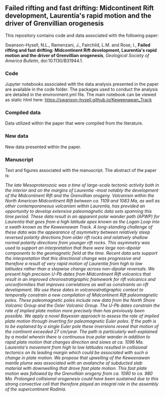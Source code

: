## Failed rifting and fast drifting: Midcontinent Rift development, Laurentia's rapid motion and the driver of Grenvillian orogenesis

This repository contains code and data associated with the following paper:

Swanson-Hysell, N.L., Ramenzani, J., Fairchild, L.M. and Rose, I., **Failed rifting and fast drifting: Midcontinent Rift development, Laurentia's rapid motion and the driver of Grenvillian orogenesis**, *Geological Society of America Bulletin*, doi:10.1130/B31944.1.

### Code

Jupyter notebooks associated with the data analysis presented in the paper are available in the code folder. The packages used to conduct the analysis are detailed in the environment.yml file. The main notebook can be viewed as static html here: https://swanson-hysell.github.io/Keweenawan_Track

### Compiled data

Data utilized within the paper that were compiled from the literature.

### New data

New data presented within the paper.

### Manuscript

Text and figures associated with the manuscript. The abstract of the paper is:

*The late Mesoproterozoic was a time of large-scale tectonic activity both in the interior and on the margins of Laurentia -most notably the development of the Midcontinent Rift and the Grenvillian orogeny. Volcanism within the North American Midcontinent Rift between ca. 1109 and 1083 Ma, as well as other contemporaneous volcanism within Laurentia, has provided an opportunity to develop extensive paleomagnetic data sets spanning this time period. These data result in an apparent polar wander path (APWP) for Laurentia that goes from a high latitude apex known as the Logan Loop into a swath known as the Keweenawan Track. A long-standing challenge of these data was the appearance of asymmetry between relatively steep reversed polarity directions from older rift rocks and relatively shallow normal polarity directions from younger rift rocks. This asymmetry was used to support an interpretation that there were large non-dipolar components to the geomagnetic field at the time. Recent data sets support the interpretation that this directional change was progressive and therefore a result of very rapid motion of Laurentia from high to low latitudes rather than a stepwise change across non-dipolar reversals. We present high precision U-Pb dates from Midcontinent Rift volcanics that result in an improved chronostratigraphic framework for rift volcanics and unconformities that improves correlations as well as constraints on rift development. We use these dates in volcanostratigraphic context to temporally constrain a new compilation of Midcontinent Rift paleomagnetic poles. These paleomagnetic poles include new data from the North Shore Volcanic Group and the Osler Volcanic Group. The U-Pb dates constrain the rate of implied plate motion more precisely than has previously been possible. We apply a novel Bayesian approach to assess the rate of implied plate motion through inverting for paleomagnetic Euler poles. If the path is to be explained by a single Euler pole these inversions reveal that motion of the continent exceeded 27 cm/year. The path is particularly well-explained by a model wherein there is continuous true polar wander in addition to rapid plate motion that changes direction and slows at ca. 1096 Ma. Laurentia's movement from high to low latitudes resulted in collisional tectonics on its leading margin which could be associated with such a change in plate motion. We propose that upwelling of the Keweenawan mantle plume was associated with an avalanche of subducted slab material with downwelling that drove fast plate motion. This fast plate motion was followed by the Grenvillian orogeny from ca. 1090 to ca. 980 Ma. Prolonged collisional orogenesis could have been sustained due to this strong convective cell that therefore played an integral role in the assembly of the supercontinent Rodinia.*
